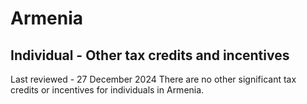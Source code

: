 # Armenia
## Individual - Other tax credits and incentives
Last reviewed - 27 December 2024
There are no other significant tax credits or incentives for individuals in Armenia.
